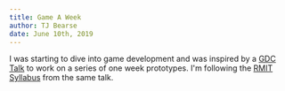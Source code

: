```yaml
---
title: Game A Week
author: TJ Bearse
date: June 10th, 2019
---
```

I was starting to dive into game development and was inspired by a [GDC Talk] to work on a series of one week prototypes. I'm following the [RMIT Syllabus] from the same talk.


[GDC Talk]: https://www.youtube.com/watch?v=9O9Q8OVWrFA
[RMIT Syllabus]: https://docs.google.com/document/d/1JNLojNIQNwn80043PUJ7ZyYXOjtAI4XHJibvtpe7El4/edit